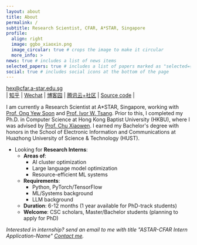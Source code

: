 ```yaml
---
layout: about
title: About
permalink: /
subtitle: Research Scientist, CFAR, A*STAR, Singapore
profile:
  align: right
  image: ggbo_xiaoxin.png
  image_circular: true # crops the image to make it circular
  more_info: >
news: true # includes a list of news items
selected_papers: true # includes a list of papers marked as "selected={true}"
social: true # includes social icons at the bottom of the page
---
```


hex@cfar.a-star.edu.sg <br>
| [知乎](https://www.zhihu.com/people/hexin_marsggbo/posts) | [Wechat](../assets/img/WeChat.jpeg) | [博客园](https://www.cnblogs.com/marsggbo/) | [腾讯云+社区](https://cloud.tencent.com/developer/column/1851) | [Source code](https://github.com/marsggbo/marsggbo.github.io) |

I am currently a Research Scientist at A*STAR, Singapore, working with [Prof. Ong Yew Soon](https://scholar.google.com/citations?user=h9oWOsEAAAAJ&hl=en) and [Prof. Ivor W. Tsang](https://scholar.google.com.sg/citations?user=rJMOlVsAAAAJ&hl=en). Prior to this, I completed my Ph.D. in Computer Science at Hong Kong Baptist University (HKBU), where I was advised by [Prof. Chu Xiaowen](https://sites.google.com/view/chuxiaowen). I earned my Bachelor's degree with honors in the School of Electronic Information and Communications at Huazhong University of Science & Technology (HUST).


- Looking for **Research Interns**:
  - **Areas of**:
    - AI cluster optimization
    - Large language model optimization
    - Resource-efficient ML systems
  - **Requirements**:
    - Python, PyTorch/TensorFlow
    - ML/Systems background
    - LLM background
  - **Duration**: 6-12 months (1 year available for PhD-track students)
  - **Welcome**: CSC scholars, Master/Bachelor students (planning to apply for PhD)

*Interested in internship? send an email to me with title "ASTAR-CFAR Intern Application-Name" <a href = "mailto: hex@cfar.a-star.edu.sg">Contact me</a>.*

<!--
Driven by a mission to democratize deep learning, my research is dedicated to advancing the accessibility and efficiency of large-scale deep learning models, particularly Large Language Models (LLMs). My goal is to bridge the theoretical aspects of machine learning with practical system designs to create scalable, robust, and trustworthy AI systems that are widely accessible. My interested research directions include:
- 1.**Model-Centric AI**:
  - Architecture Dearch: Neural Architecture Search (e.g., multi-objective NAS, Training-free NAS, resource-aware NAS), Sparse Model (e.g., Mixture-of-Experts)
  - Hyper-parameter optimization (HPO): Grid/Random Search, Evolutionary Algorithm, Differentiable Optimization
  - Model Compression: Pruning, Quantization, Knowledge Distillation
- 2.**Data-Centric AI**:
  - Automatic Data Augmentation (ADA), Data Generation, Dataset compression,
  - RAG, LLM alignment
- 3.**HPC AI**:
  - Memory efficiency: Offloading, KV-cache
  - LLM training acceleration: Distributed Parallellism (data parallel, tensor parallel, pipeline parallel)
  - LLM inference optimization: Batch Schedule, Dynamic Inference Paths



#### Highlights

- 1.AutoML Survey (**1770+ citation**): [AutoML: A Survey of State-of-ther-art](https://arxiv.org/abs/1908.00709)
- 2.AutoML Framework: [Hyperbox](https://github.com/marsggbo/hyperbox) [![Hyperbox](https://img.shields.io/github/stars/marsggbo/hyperbox?style=social)](https://github.com/marsggbo/hyperbox)
- 3.AutoML Applications: 
  - [AAAI2021 COVID3DNet](https://ojs.aaai.org/index.php/AAAI/article/view/16614): The first NAS application for COVID-19 3D CT scans
  - [MICCAI2022 EMARS](https://dl.acm.org/doi/abs/10.1007/978-3-031-16431-6_53): Evolutionary algorithm-based NAS for COVID-19 3D CT scans
  - [ECCV2022 EAGAN](https://arxiv.org/abs/2111.15097): Two-stage NAS for GANs
  - [AAAI2023 NAS-LID](https://arxiv.org/abs/2211.12759): NAS with Local Intrinsic Dimension

-->
